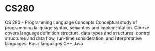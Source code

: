 # CS280
CS 280 - Programming Language Concepts
Conceptual study of programming language syntax, semantics and implementation. Course
covers language definition structure, data types and structures, control structures and data flow,
run-time consideration, and interpretative languages.
Basic languages C++,Java
